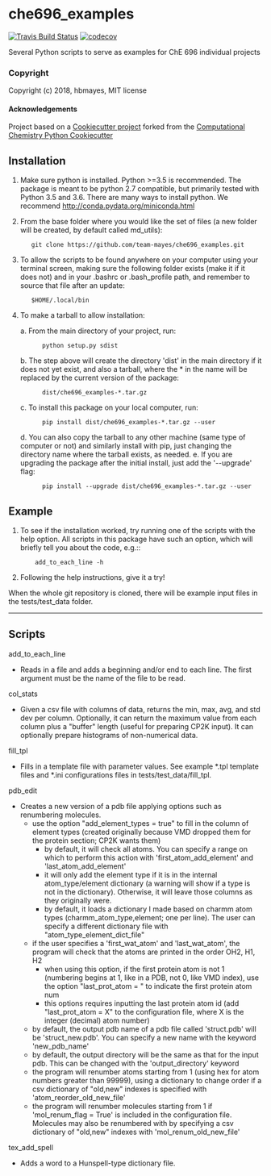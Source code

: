 che696_examples
==============================
[//]: # (Badges)
[![Travis Build Status](https://travis-ci.org/team-mayes/che696_examples.svg?branch=master)](https://travis-ci.org/team-mayes/che696_examples)
[![codecov](https://codecov.io/gh/team-mayes/che696_examples/branch/master/graph/badge.svg)](https://codecov.io/gh/team-mayes/che696_examples/branch/master)

Several Python scripts to serve as examples for ChE 696 individual projects

### Copyright

Copyright (c) 2018, hbmayes, MIT license

#### Acknowledgements
 
Project based on a [Cookiecutter project](https://github.com/team-mayes/cookiecutter-compchem) 
forked from the [Computational Chemistry Python Cookiecutter](https://github.com/choderalab/cookiecutter-python-comp-chem)


Installation
------------

1. Make sure python is installed. Python >=3.5 is recommended. The package is meant to be python 2.7 compatible,
   but primarily tested with Python 3.5 and 3.6. There are many ways to install python.
   We recommend http://conda.pydata.org/miniconda.html

2. From the base folder where you would like the set of files (a new folder will be created, by default called md_utils):
   ~~~
      git clone https://github.com/team-mayes/che696_examples.git
   ~~~

3. To allow the scripts to be found anywhere on your computer using your terminal screen,
   making sure the following folder exists (make it if it does not) and in your .bashrc or .bash_profile 
   path, and remember to source that file after an update:
   ~~~
      $HOME/.local/bin
   ~~~

4. To make a tarball to allow installation:

   a. From the main directory of your project, run:
   ~~~
         python setup.py sdist   
   ~~~
   b. The step above will create the directory 'dist' in the main directory if it does not yet exist, and also a 
   tarball, where the * in the name will be replaced by the current version of the package:
   ~~~
         dist/che696_examples-*.tar.gz
   ~~~
   c. To install this package on your local computer, run:
   ~~~
         pip install dist/che696_examples-*.tar.gz --user
   ~~~
   d. You can also copy the tarball to any other machine (same type of computer or not) and similarly install with 
   pip, just changing the directory name where the tarball exists, as needed.
   e. If you are upgrading the package after the initial install, just add the '--upgrade' flag:
   ~~~
         pip install --upgrade dist/che696_examples-*.tar.gz --user
   ~~~
   
Example
-------

1. To see if the installation worked, try running one of the scripts with the help option. All scripts in
   this package have such an option, which will briefly tell you about the code, e.g.::
   ~~~
       add_to_each_line -h
   ~~~
   
2. Following the help instructions, give it a try!

When the whole git repository is cloned, there will be example input files in the tests/test_data folder.


-------
Scripts
-------

add_to_each_line

- Reads in a file and adds a beginning and/or end to each line. The first argument must be the name of 
  the file to be read.

col_stats

- Given a csv file with columns of data, returns the min, max, avg, and std dev per column. Optionally, it can return
  the maximum value from each column plus a "buffer" length (useful for preparing CP2K input). It can optionally 
  prepare histograms of non-numerical data.

fill_tpl

- Fills in a template file with parameter values. See example *.tpl template files and *.ini configurations files in
  tests/test_data/fill_tpl.

pdb_edit

- Creates a new version of a pdb file applying options such as renumbering molecules.
    - use the option "add_element_types = true" to fill in the column of element types (created originally because 
    VMD dropped them for the protein section; CP2K wants them)
        - by default, it will check all atoms. You can specify a range on which to perform this action with
          'first_atom_add_element' and 'last_atom_add_element'
        - it will only add the element type if it is in the internal atom_type/element dictionary (a warning will show 
          if a type is not in the dictionary). Otherwise, it will leave those columns as they originally were.
        - by default, it loads a dictionary I made based on charmm atom types (charmm_atom_type,element; one per line).
          The user can specify a different dictionary file with "atom_type_element_dict_file"
    - if the user specifies a 'first_wat_atom' and 'last_wat_atom', the program will check that the atoms are printed 
    in the order OH2, H1, H2
        - when using this option, if the first protein atom is not 1 (numbering begins at 1, like in a PDB, not 0, like
          VMD index), use the option "last_prot_atom = " to indicate the first protein atom num
        - this options requires inputting the last protein atom id (add "last_prot_atom = X" to the configuration file,
          where X is the integer (decimal) atom number)
    - by default, the output pdb name of a pdb file called 'struct.pdb' will be 'struct_new.pdb'. You can specify a new
      name with the keyword 'new_pdb_name'
    - by default, the output directory will be the same as that for the input pdb. This can be changed with the 
    'output_directory' keyword
    - the program will renumber atoms starting from 1 (using hex for atom numbers greater than 99999), using a 
    dictionary
      to change order if a csv dictionary of "old,new" indexes is specified with 'atom_reorder_old_new_file'
    - the program will renumber molecules starting from 1 if 'mol_renum_flag = True' is included in the configuration 
    file. Molecules may also be renumbered with by specifying a csv dictionary of "old,new" indexes with 'mol_renum_old_new_file'

tex_add_spell

-  Adds a word to a Hunspell-type dictionary file.
